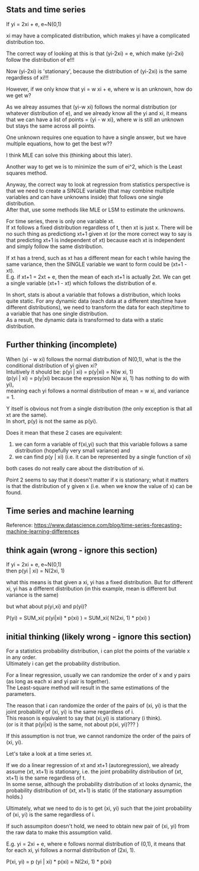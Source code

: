 Stats and time series
----------------------

If yi = 2xi + e, e~N(0,1)

xi may have a complicated distribution, which makes yi have a complicated distribution too.

The correct way of looking at this is that (yi-2xi) = e,
which make (yi-2xi) follow the distribution of e!!!

Now (yi-2xi) is 'stationary', because the distribution of (yi-2xi) is the same regardless of xi!!!


However, if we only know that yi = w xi + e, where w is an unknown, how do we get w?

As we alreay assumes that (yi-w xi) follows the normal distribution (or whatever distribution of e),
and we already know all the yi and xi, 
it means that we can have a list of points = {yi - w xi},
where w is still an unknown but stays the same across all points.

One unknown requires one equation to have a single answer, but we have multiple equations,
how to get the best w??

I think MLE can solve this (thinking about this later).

Another way to get we is to minimize the sum of ei^2, which is the Least squares method.

Anyway, the correct way to look at regression from statistics perspective is that 
we need to create a SINGLE variable (that may combine multiple variables and can have unknowns inside) that follows one single distribution.  
After that, use some methods like MLE or LSM to estimate the unknowns.

For time series, there is only one variable xt.  
If xt follows a fixed distribution regardless of t, then xt is just x.
There will be no such thing as predictiong xt+1 given xt
(or the more correct way to say is that predicting xt+1 is independent of xt)
because each xt is independent and simply follow the same distribution.

If xt has a trend, such as xt has a different mean for each t while having the same variance,
then the SINGLE variable we want to form could be (xt+1 - xt).  
E.g. if xt+1 = 2xt + e, then the mean of each xt+1 is actually 2xt.
We can get a single variable (xt+1 - xt) which follows the distribution of e.


In short, stats is about a variable that follows a distribution, which looks quite static.
For any dynamic data (each data at a different step/time have different distributions),
we need to transform the data for each step/time to a variable that has one single distribution.  
As a result, the dynamic data is transformed to data with a static distribution.


Further thinking (incomplete)
------------------------

When (yi - w xi) follows the normal distribution of N(0,1),
what is the the conditional distribution of yi given xi?  
Intuitively it should be: p(yi | xi) = p(y|xi) = N(w xi, 1)  
(p(yi | xi) = p(y|xi) because the expression N(w xi, 1) has nothing to do with yi),  
meaning each yi follows a normal distribution of mean = w xi, and variance = 1.

Y itself is obvious not from a single distribution (the only exception is that all xt are the same).  
In short, p(y) is not the same as p(yi).

Does it mean that these 2 cases are equivalent:  
1. we can form a variable of f(xi,yi) such that this variable follows a same distribution (hopefully very small variance) and  
2. we can find p(y | xi) (i.e. it can be represented by a single function of xi)

both cases do not really care about the distribution of xi.

Point 2 seems to say that it doesn't matter if x is stationary;
what it matters is that the distribution of y given x (i.e. when we know the value of x) can be found.


Time series and machine learning
-----------------------------------------

Reference: https://www.datascience.com/blog/time-series-forecasting-machine-learning-differences


think again (wrong - ignore this section)
---------------------------------

If yi = 2xi + e, e~N(0,1)  
then p(yi | xi) = N(2xi, 1)

what this means is that given a xi, yi has a fixed distribution.
But for different xi, yi has a different distribution (in this example, mean is different but variance is the same)


but what about p(yi,xi) and p(yi)?

P(yi) = SUM_xi( p(yi|xi) * p(xi) ) = SUM_xi( N(2xi, 1) * p(xi) )





initial thinking (likely wrong - ignore this section)
---------------------

For a statistics probability distribution, i can plot the points of the variable x in any order.  
Ultimately i can get the probability distribution.

For a linear regression, usually we can randomize the order of x and y pairs (as long as each xi and yi pair is together).  
The Least-square method will result in the same estimations of the parameters.

The reason that i can randomize the order of the pairs of (xi, yi) is that the joint probability of (xi, yi) is the same regardless of i.  
This reason is equivalent to say that (xi,yi) is stationary (i think).  
(or is it that p(yi|xi) is the same, not about p(xi, yi)??? )

If this assumption is not true, we cannot randomize the order of the pairs of (xi, yi).  


Let's take a look at a time series xt.


If we do a linear regression of xt and xt+1 (autoregression),
we already assume (xt, xt+1) is stationary,
i.e. the joint probability distribution of (xt, xt+1) is the same regardless of t.  
In some sense, although the probability distribution of xt looks dynamic,
the probability distribution of (xt, xt+1) is static (if the stationary assumption holds.)

Ultimately, what we need to do is to get (xi, yi) such that the joint probability of (xi, yi) is the same regardless of i.

If such assumpiton doesn't hold, we need to obtain new pair of (xi, yi) from the raw data 
to make this assumption valid.

E.g. yi = 2xi + e, where e follows normal distribution of (0,1),
it means that for each xi, yi follows a normal distribution of (2xi, 1).

P(xi, yi) = p (yi | xi) * p(xi) = N(2xi, 1) * p(xi)
